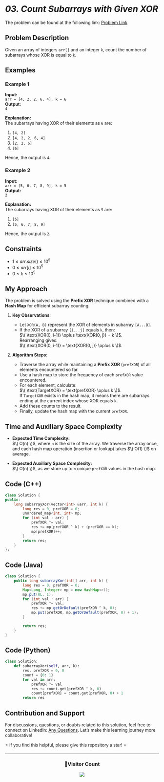 # _03. Count Subarrays with Given XOR_

The problem can be found at the following link: [Problem Link](https://www.geeksforgeeks.org/problems/count-subarray-with-given-xor/1)

## **Problem Description**

Given an array of integers `arr[]` and an integer `k`, count the number of subarrays whose XOR is equal to `k`.

## **Examples**

### **Example 1**

**Input:**  
`arr = [4, 2, 2, 6, 4], k = 6`  
**Output:**  
`4`

**Explanation:**  
The subarrays having XOR of their elements as `6` are:

1. `[4, 2]`
2. `[4, 2, 2, 6, 4]`
3. `[2, 2, 6]`
4. `[6]`

Hence, the output is `4`.

### **Example 2**

**Input:**  
`arr = [5, 6, 7, 8, 9], k = 5`  
**Output:**  
`2`

**Explanation:**  
The subarrays having XOR of their elements as `5` are:

1. `[5]`
2. `[5, 6, 7, 8, 9]`

Hence, the output is `2`.

## **Constraints**

- $`1 ≤ arr.size() ≤ 10^5`$
- $`0 ≤ arr[i] ≤ 10^5`$
- $`0 ≤ k ≤ 10^5`$

## **My Approach**

The problem is solved using the **Prefix XOR** technique combined with a **Hash Map** for efficient subarray counting.

1. **Key Observations**:

   - Let `XOR(A, B)` represent the XOR of elements in subarray `[A...B]`.
   - If the XOR of a subarray `[i...j]` equals `k`, then:  
     $\( \text{XOR(0, i-1)} \oplus \text{XOR(0, j)} = k \)$.  
     Rearranging gives:  
     $\( \text{XOR(0, i-1)} = \text{XOR(0, j)} \oplus k \)$.

2. **Algorithm Steps**:
   - Traverse the array while maintaining a **Prefix XOR** (`prefXOR`) of all elements encountered so far.
   - Use a hash map to store the frequency of each `prefXOR` value encountered.
   - For each element, calculate:  
     $\( \text{TargetXOR} = \text{prefXOR} \oplus k \)$.  
     If `TargetXOR` exists in the hash map, it means there are subarrays ending at the current index whose XOR equals `k`.
   - Add these counts to the result.
   - Finally, update the hash map with the current `prefXOR`.

## **Time and Auxiliary Space Complexity**

- **Expected Time Complexity:**  
  $\( O(n) \)$, where `n` is the size of the array. We traverse the array once, and each hash map operation (insertion or lookup) takes $\( O(1) \)$ on average.

- **Expected Auxiliary Space Complexity:**  
  $\( O(n) \)$, as we store up to `n` unique `prefXOR` values in the hash map.

## Code (C++)

```cpp
class Solution {
public:
    long subarrayXor(vector<int> &arr, int k) {
        long res = 0, prefXOR = 0;
        unordered_map<int, int> mp;
        for (int val : arr) {
            prefXOR ^= val;
            res += mp[prefXOR ^ k] + (prefXOR == k);
            mp[prefXOR]++;
        }
        return res;
    }
};

```

## Code (Java)

```java
class Solution {
    public long subarrayXor(int[] arr, int k) {
        long res = 0, prefXOR = 0;
        Map<Long, Integer> mp = new HashMap<>();
        mp.put(0L, 1);
        for (int val : arr) {
            prefXOR ^= val;
            res += mp.getOrDefault(prefXOR ^ k, 0);
            mp.put(prefXOR, mp.getOrDefault(prefXOR, 0) + 1);
        }

        return res;
    }
}
```

## Code (Python)

```python
class Solution:
    def subarrayXor(self, arr, k):
        res, prefXOR = 0, 0
        count = {0: 1}
        for val in arr:
            prefXOR ^= val
            res += count.get(prefXOR ^ k, 0)
            count[prefXOR] = count.get(prefXOR, 0) + 1
        return res
```

## **Contribution and Support**

For discussions, questions, or doubts related to this solution, feel free to connect on LinkedIn: [Any Questions](https://www.linkedin.com/in/patel-hetkumar-sandipbhai-8b110525a/). Let’s make this learning journey more collaborative!

⭐ If you find this helpful, please give this repository a star! ⭐

---

<div align="center">
  <h3><b>📍Visitor Count</b></h3>
</div>

<p align="center">
  <img src="https://profile-counter.glitch.me/Hunterdii/count.svg" />
</p>
